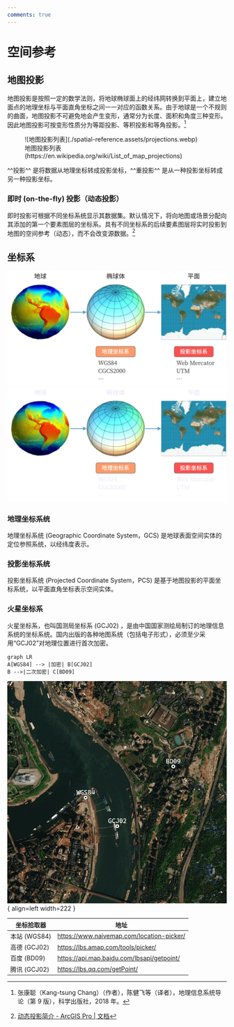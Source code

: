 ```yaml
---
comments: true
---
```


# 空间参考

## 地图投影

地图投影是按照一定的数学法则，将地球椭球面上的经纬网转换到平面上，建立地面点的地理坐标与平面直角坐标之间一一对应的函数关系。由于地球是一个不规则的曲面，地图投影不可避免地会产生变形，通常分为长度、面积和角度三种变形。因此地图投影可按变形性质分为等距投影、等积投影和等角投影。[^1]

[^1]: 张康聪（Kang-tsung Chang）（作者），陈健飞等（译者），地理信息系统导论（第 9 版），科学出版社，2018 年。

<figure markdown>
  ![地图投影列表](./spatial-reference.assets/projections.webp)
  <figcaption>地图投影列表(https://en.wikipedia.org/wiki/List_of_map_projections)</figcaption>
</figure>

^^投影^^ 是将数据从地理坐标转成投影坐标，^^重投影^^ 是从一种投影坐标转成另一种投影坐标。

### 即时 (on-the-fly) 投影（动态投影）

即时投影可根据不同坐标系统显示其数据集。默认情况下，将向地图或场景分配向其添加的第一个要素图层的坐标系。具有不同坐标系的后续要素图层将实时投影到地图的空间参考（动态），而不会改变源数据。[^2]

[^2]: [动态投影简介 - ArcGIS Pro | 文档](https://pro.arcgis.com/zh-cn/pro-app/latest/help/editing/introduction-to-projection-on-the-fly.htm)

## 坐标系

![](./spatial-reference.assets/crs.png##only-light)
![](./spatial-reference.assets/crs-dark.png##only-dark)

### 地理坐标系统

地理坐标系统 (Geographic Coordinate System，GCS) 是地球表面空间实体的定位参照系统，以经纬度表示。

### 投影坐标系统

投影坐标系统 (Projected Coordinate System，PCS) 是基于地图投影的平面坐标系统，以平面直角坐标表示空间实体。

### 火星坐标系

火星坐标系，也叫国测局坐标系 (GCJ02) ，是由中国国家测绘局制订的地理信息系统的坐标系统。国内出版的各种地图系统（包括电子形式），必须至少采用“GCJ02”对地理位置进行首次加密。

```mermaid
graph LR
A[WGS84] --> |加密| B[GCJ02]
B -->|二次加密| C[BD09]
```

![Image title](./spatial-reference.assets/mars-coord.png){ align=left width=222 }

| 坐标拾取器   | 地址                                       |
| ------------ | ------------------------------------------ |
| 本站 (WGS84) | https://www.naivemap.com/location-picker/  |
| 高德 (GCJ02) | https://lbs.amap.com/tools/picker/         |
| 百度 (BD09)  | https://api.map.baidu.com/lbsapi/getpoint/ |
| 腾讯 (GCJ02) | https://lbs.qq.com/getPoint/               |
